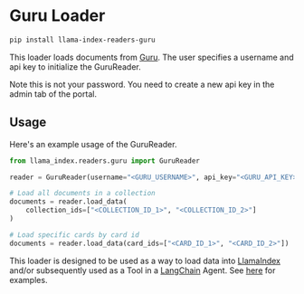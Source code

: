 # Guru Loader

```bash
pip install llama-index-readers-guru
```

This loader loads documents from [Guru](https://www.getguru.com/). The user specifies a username and api key to initialize the GuruReader.

Note this is not your password. You need to create a new api key in the admin tab of the portal.

## Usage

Here's an example usage of the GuruReader.

```python
from llama_index.readers.guru import GuruReader

reader = GuruReader(username="<GURU_USERNAME>", api_key="<GURU_API_KEY>")

# Load all documents in a collection
documents = reader.load_data(
    collection_ids=["<COLLECTION_ID_1>", "<COLLECTION_ID_2>"]
)

# Load specific cards by card id
documents = reader.load_data(card_ids=["<CARD_ID_1>", "<CARD_ID_2>"])
```

This loader is designed to be used as a way to load data into [LlamaIndex](https://github.com/run-llama/llama_index/tree/main/llama_index) and/or subsequently used as a Tool in a [LangChain](https://github.com/hwchase17/langchain) Agent. See [here](https://github.com/emptycrown/llama-hub/tree/main) for examples.
